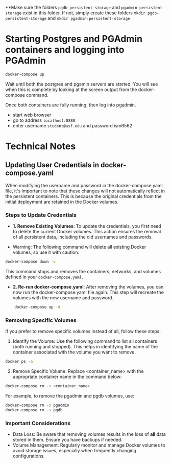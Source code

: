 
**Make sure the folders `pgdb-persistent-storage` and `pgadmin-persistent-storage` exist in this folder. If not, simply create these folders `mkdir pgdb-persistent-storage` and `mkdir pgadmin-persistent-storage`

# Starting Postgres and PGAdmin containers and logging into PGAdmin

```bash
docker-compose up
```

Wait until both the postgres and pgamin servers are started. You will see when this is complete by looking at the screen output from the docker-compose command.

Once both containers are fully running, then log into pgadmin.
* start web browser
* go to address ```localhost:8888```
* enter username ```student@usf.edu``` and password ism6562

# Technical Notes

## Updating User Credentials in docker-compose.yaml

When modifying the username and password in the docker-compose.yaml file, it's important to note that these changes will not automatically reflect in the persistent containers. This is because the original credentials from the initial deployment are retained in the Docker volumes.

### Steps to Update Credentials

* **1. Remove Existing Volumes**: To update the credentials, you first need to delete the current Docker volumes. This action ensures the removal of all persistent data, including the old usernames and passwords.

* Warning: The following command will delete all existing Docker volumes, so use it with caution:

``` bash
docker-compose down -v
```

This command stops and removes the containers, networks, and volumes defined in your ```docker-compose.yaml```.

* **2. Re-run docker-compose.yaml**: After removing the volumes, you can now run the docker-compose.yaml file again. This step will recreate the volumes with the new username and password.

``` bash
    docker-compose up -d
```

### Removing Specific Volumes

If you prefer to remove specific volumes instead of all, follow these steps:

1. Identify the Volume: Use the following command to list all containers (both running and stopped). This helps in identifying the name of the container associated with the volume you want to remove.

```bash
docker ps -a
```

2. Remove Specific Volume: Replace <container_name> with the appropriate container name in the command below:

```bash
docker-compose rm -s <container_name>
```

For example, to remove the pgadmin and pgdb volumes, use:

```bash
docker-compose rm -s pgadmin
docker-compose rm -s pgdb
```

### Important Considerations

* Data Loss: Be aware that removing volumes results in the loss of **all** data stored in them. Ensure you have backups if needed.
* Volume Management: Regularly monitor and manage Docker volumes to avoid storage issues, especially when frequently changing configurations.